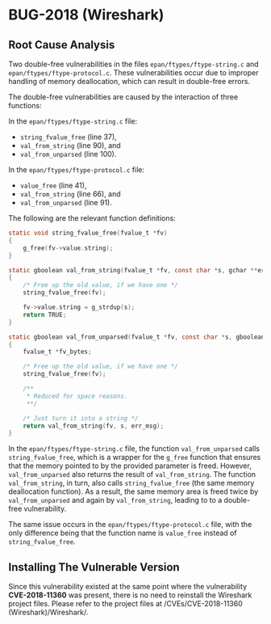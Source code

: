 # BUG-2018 (Wireshark)

## Root Cause Analysis

Two double-free vulnerabilities in the files `epan/ftypes/ftype-string.c` and `epan/ftypes/ftype-protocol.c`. These vulnerabilities occur due to improper handling of memory deallocation, which can result in double-free errors.

The double-free vulnerabilities are caused by the interaction of three functions:

In the  `epan/ftypes/ftype-string.c` file:
- `string_fvalue_free` (line 37),
- `val_from_string` (line 90), and
- `val_from_unparsed` (line 100).

In the  `epan/ftypes/ftype-protocol.c` file:
- `value_free` (line 41),
- `val_from_string` (line 66), and
- `val_from_unparsed` (line 91).

The following are the relevant function definitions:

```C
static void string_fvalue_free(fvalue_t *fv)
{
	g_free(fv->value.string);
}

```

```C
static gboolean val_from_string(fvalue_t *fv, const char *s, gchar **err_msg _U_)
{
	/* Free up the old value, if we have one */
	string_fvalue_free(fv);

	fv->value.string = g_strdup(s);
	return TRUE;
}
```

```C
static gboolean val_from_unparsed(fvalue_t *fv, const char *s, gboolean allow_partial_value _U_, gchar **err_msg)
{
	fvalue_t *fv_bytes;

	/* Free up the old value, if we have one */
	string_fvalue_free(fv);

	/**
	 * Reduced for space reasons.
	 **/

	/* Just turn it into a string */
	return val_from_string(fv, s, err_msg);
}
```

In the  `epan/ftypes/ftype-string.c` file, the function `val_from_unparsed` calls `string_fvalue_free`, which is a wrapper for the `g_free` function that ensures that the memory pointed to by the provided parameter is freed. However, `val_from_unparsed` also returns the result of  `val_from_string`. The function `val_from_string`, in turn, also calls `string_fvalue_free` (the same memory deallocation function). As a result, the same memory area is freed twice by `val_from_unparsed` and again by `val_from_string`, leading to to a double-free vulnerability.

The same issue occurs in the `epan/ftypes/ftype-protocol.c` file, with the only difference being that the function name is `value_free` instead of `string_fvalue_free`.

## Installing The Vulnerable Version
Since this vulnerability existed at the same point where the vulnerability **CVE-2018-11360** was present, there is no need to reinstall the Wireshark project files. Please refer to the project files at /CVEs/CVE-2018-11360 (Wireshark)/Wireshark/.
